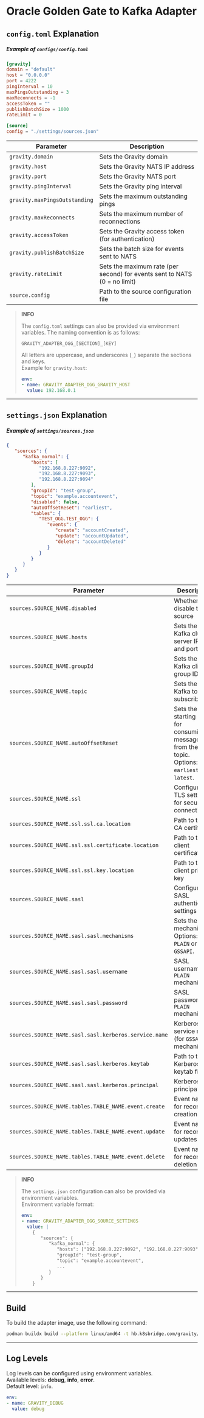 # Oracle Golden Gate to Kafka Adapter
## `config.toml` Explanation

##### Example of `configs/config.toml`
```toml
[gravity]
domain = "default"
host = "0.0.0.0"
port = 4222
pingInterval = 10
maxPingsOutstanding = 3
maxReconnects = -1
accessToken = ""
publishBatchSize = 1000
rateLimit = 0

[source]
config = "./settings/sources.json"
```

| Parameter                  | Description                                                                 |
|----------------------------|-----------------------------------------------------------------------------|
| `gravity.domain`           | Sets the Gravity domain                                                    |
| `gravity.host`             | Sets the Gravity NATS IP address                                           |
| `gravity.port`             | Sets the Gravity NATS port                                                 |
| `gravity.pingInterval`     | Sets the Gravity ping interval                                             |
| `gravity.maxPingsOutstanding` | Sets the maximum outstanding pings                                      |
| `gravity.maxReconnects`    | Sets the maximum number of reconnections                                   |
| `gravity.accessToken`      | Sets the Gravity access token (for authentication)                        |
| `gravity.publishBatchSize` | Sets the batch size for events sent to NATS                                |
| `gravity.rateLimit`        | Sets the maximum rate (per second) for events sent to NATS (0 = no limit)  |
| `source.config`            | Path to the source configuration file                                      |

> **INFO**
>
> The `config.toml` settings can also be provided via environment variables. The naming convention is as follows:
>
> ```
> GRAVITY_ADAPTER_OGG_[SECTION]_[KEY]
> ```
> All letters are uppercase, and underscores (`_`) separate the sections and keys.  
> Example for `gravity.host`:
>
> ```yaml
> env:
> - name: GRAVITY_ADAPTER_OGG_GRAVITY_HOST
>   value: 192.168.0.1
> ```

---

## `settings.json` Explanation

##### Example of `settings/sources.json`
```json
{
   "sources": {
      "kafka_normal": {
         "hosts": [
            "192.168.8.227:9092",
            "192.168.8.227:9093",
            "192.168.8.227:9094"
         ],
         "groupId": "test-group",
         "topic": "example.accountevent",
         "disabled": false,
         "autoOffsetReset": "earliest",
         "tables": {
            "TEST_OGG.TEST_OGG": {
               "events": {
                  "create": "accountCreated",
                  "update": "accountUpdated",
                  "delete": "accountDeleted"
               }
            }
         }
      }
   }
}
```

| Parameter                              | Description                                                                 |
|----------------------------------------|-----------------------------------------------------------------------------|
| `sources.SOURCE_NAME.disabled`         | Whether to disable this source                                              |
| `sources.SOURCE_NAME.hosts`            | Sets the Kafka cluster server IPs and ports                                 |
| `sources.SOURCE_NAME.groupId`          | Sets the Kafka client group ID                                              |
| `sources.SOURCE_NAME.topic`            | Sets the Kafka topic to subscribe to                                        |
| `sources.SOURCE_NAME.autoOffsetReset`  | Sets the starting point for consuming messages from the topic. Options: `earliest` or `latest`. |
| `sources.SOURCE_NAME.ssl`              | Configures TLS settings for secure connections                              |
| `sources.SOURCE_NAME.ssl.ssl.ca.location` | Path to the CA certificate                                                  |
| `sources.SOURCE_NAME.ssl.ssl.certificate.location` | Path to the client certificate                                            |
| `sources.SOURCE_NAME.ssl.ssl.key.location` | Path to the client private key                                              |
| `sources.SOURCE_NAME.sasl`             | Configures SASL authentication settings                                     |
| `sources.SOURCE_NAME.sasl.sasl.mechanisms` | Sets the SASL mechanism. Options: `PLAIN` or `GSSAPI`.                     |
| `sources.SOURCE_NAME.sasl.sasl.username` | SASL username (for `PLAIN` mechanism)                                       |
| `sources.SOURCE_NAME.sasl.sasl.password` | SASL password (for `PLAIN` mechanism)                                       |
| `sources.SOURCE_NAME.sasl.sasl.kerberos.service.name` | Kerberos service name (for `GSSAPI` mechanism)                             |
| `sources.SOURCE_NAME.sasl.sasl.kerberos.keytab` | Path to the Kerberos keytab file                                            |
| `sources.SOURCE_NAME.sasl.sasl.kerberos.principal` | Kerberos principal                                                         |
| `sources.SOURCE_NAME.tables.TABLE_NAME.event.create` | Event name for record creation                                             |
| `sources.SOURCE_NAME.tables.TABLE_NAME.event.update` | Event name for record updates                                              |
| `sources.SOURCE_NAME.tables.TABLE_NAME.event.delete` | Event name for record deletion                                             |

> **INFO**
>
> The `settings.json` configuration can also be provided via environment variables.  
> Environment variable format:
>
> ```yaml
> env:
> - name: GRAVITY_ADAPTER_OGG_SOURCE_SETTINGS
>   value: |
>     {
>        "sources": {
>           "kafka_normal": {
>              "hosts": ["192.168.8.227:9092", "192.168.8.227:9093", "192.168.8.227:9094"],
>              "groupId": "test-group",
>              "topic": "example.accountevent",
>              ...
>           }
>        }
>     }
> ```

---

## Build

To build the adapter image, use the following command:
```bash
podman buildx build --platform linux/amd64 -t hb.k8sbridge.com/gravity/gravity-adapter-ogg:v0.0.1 -f build/docker/Dockerfile .
```

---

## Log Levels

Log levels can be configured using environment variables.  
Available levels: **debug**, **info**, **error**.  
Default level: `info`.

```yaml
env:
- name: GRAVITY_DEBUG
  value: debug
```
